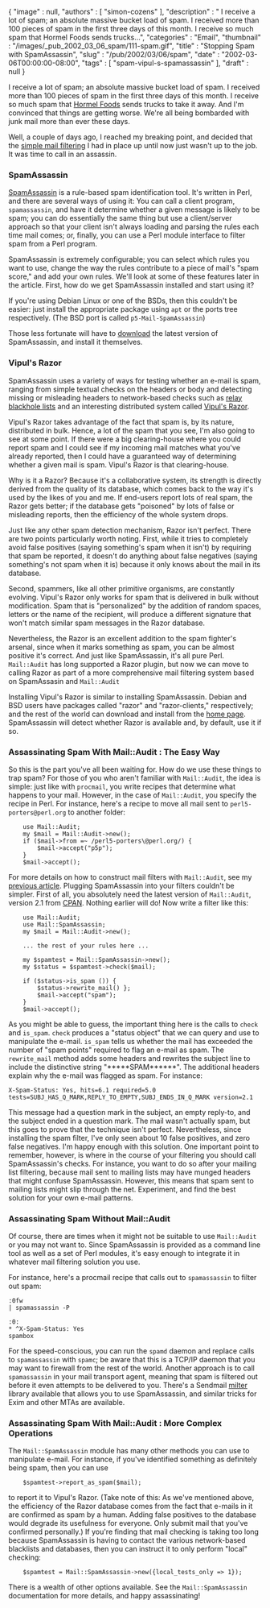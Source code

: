 {
   "image" : null,
   "authors" : [
      "simon-cozens"
   ],
   "description" : " I receive a lot of spam; an absolute massive bucket load of spam. I received more than 100 pieces of spam in the first three days of this month. I receive so much spam that Hormel Foods sends trucks...",
   "categories" : "Email",
   "thumbnail" : "/images/_pub_2002_03_06_spam/111-spam.gif",
   "title" : "Stopping Spam with SpamAssassin",
   "slug" : "/pub/2002/03/06/spam",
   "date" : "2002-03-06T00:00:00-08:00",
   "tags" : [
      "spam-vipul-s-spamassassin"
   ],
   "draft" : null
}





I receive a lot of spam; an absolute massive bucket load of spam. I
received more than 100 pieces of spam in the first three days of this
month. I receive so much spam that [Hormel Foods](http://www.spam.com/)
sends trucks to take it away. And I'm convinced that things are getting
worse. We're all being bombarded with junk mail more than ever these
days.

Well, a couple of days ago, I reached my breaking point, and decided
that the [simple mail filtering](/pub/a/2001/07/17/mailfiltering.html) I
had in place up until now just wasn't up to the job. It was time to call
in an assassin.

### SpamAssassin

[SpamAssassin](http://www.spamassassin.org) is a rule-based spam
identification tool. It's written in Perl, and there are several ways of
using it: You can call a client program, `spamassassin`, and have it
determine whether a given message is likely to be spam; you can do
essentially the same thing but use a client/server approach so that your
client isn't always loading and parsing the rules each time mail comes;
or, finally, you can use a Perl module interface to filter spam from a
Perl program.

SpamAssassin is extremely configurable; you can select which rules you
want to use, change the way the rules contribute to a piece of mail's
"spam score," and add your own rules. We'll look at some of these
features later in the article. First, how do we get SpamAssassin
installed and start using it?

If you're using Debian Linux or one of the BSDs, then this couldn't be
easier: just install the appropriate package using `apt` or the ports
tree respectively. (The BSD port is called `p5-Mail-SpamAssassin`)

Those less fortunate will have to
[download](http://www.spamassassin.org/released/Mail-SpamAssassin-2.11.tar.gz)
the latest version of SpamAssassin, and install it themselves.

### Vipul's Razor

SpamAssassin uses a variety of ways for testing whether an e-mail is
spam, ranging from simple textual checks on the headers or body and
detecting missing or misleading headers to network-based checks such as
[relay blackhole lists](http://www.orbz.org) and an interesting
distributed system called [Vipul's
Razor](http://razor.sourceforge.net/).

Vipul's Razor takes advantage of the fact that spam is, by its nature,
distributed in bulk. Hence, a lot of the spam that you see, I'm also
going to see at some point. If there were a big clearing-house where you
could report spam and I could see if my incoming mail matches what
you've already reported, then I could have a guaranteed way of
determining whether a given mail is spam. Vipul's Razor is that
clearing-house.

Why is it a Razor? Because it's a collaborative system, its strength is
directly derived from the quality of its database, which comes back to
the way it's used by the likes of you and me. If end-users report lots
of real spam, the Razor gets better; if the database gets "poisoned" by
lots of false or misleading reports, then the efficiency of the whole
system drops.

Just like any other spam detection mechanism, Razor isn't perfect. There
are two points particularly worth noting. First, while it tries to
completely avoid false positives (saying something's spam when it isn't)
by requiring that spam be reported, it doesn't do anything about false
negatives (saying something's not spam when it is) because it only knows
about the mail in its database.

Second, spammers, like all other primitive organisms, are constantly
evolving. Vipul's Razor only works for spam that is delivered in bulk
without modification. Spam that is "personalized" by the addition of
random spaces, letters or the name of the recipient, will produce a
different signature that won't match similar spam messages in the Razor
database.

Nevertheless, the Razor is an excellent addition to the spam fighter's
arsenal, since when it marks something as spam, you can be almost
positive it's correct. And just like SpamAssassin, it's all pure Perl.
`Mail::Audit` has long supported a Razor plugin, but now we can move to
calling Razor as part of a more comprehensive mail filtering system
based on SpamAssasin and `Mail::Audit`

Installing Vipul's Razor is similar to installing SpamAssassin. Debian
and BSD users have packages called "razor" and "razor-clients,"
respectively; and the rest of the world can download and install from
the [home page](http://razor.sourceforge.net). SpamAssassin will detect
whether Razor is available and, by default, use it if so.

### Assassinating Spam With Mail::Audit : The Easy Way

So this is the part you've all been waiting for. How do we use these
things to trap spam? For those of you who aren't familiar with
`Mail::Audit`, the idea is simple: just like with `procmail`, you write
recipes that determine what happens to your mail. However, in the case
of `Mail::Audit`, you specify the recipe in Perl. For instance, here's a
recipe to move all mail sent to `perl5-porters@perl.org` to another
folder:

        use Mail::Audit;
        my $mail = Mail::Audit->new();
        if ($mail->from =~ /perl5-porters\@perl.org/) {
            $mail->accept("p5p");
        }
        $mail->accept();

For more details on how to construct mail filters with `Mail::Audit`,
see my [previous article](/pub/a/2001/07/17/mailfiltering.html).
Plugging SpamAssassin into your filters couldn't be simpler. First of
all, you absolutely need the latest version of `Mail::Audit`, version
2.1 from [CPAN](http://www.cpan.org/authors/id/S/SI/SIMON/). Nothing
earlier will do! Now write a filter like this:

        use Mail::Audit;
        use Mail::SpamAssassin;
        my $mail = Mail::Audit->new();

        ... the rest of your rules here ...

        my $spamtest = Mail::SpamAssassin->new();
        my $status = $spamtest->check($mail);

        if ($status->is_spam ()) {
            $status->rewrite_mail() };
            $mail->accept("spam");
        }
        $mail->accept();

As you might be able to guess, the important thing here is the calls to
`check` and `is_spam`. `check` produces a "status object" that we can
query and use to manipulate the e-mail. `is_spam` tells us whether the
mail has exceeded the number of "spam points" required to flag an e-mail
as spam.
The `rewrite_mail` method adds some headers and rewrites the subject
line to include the distinctive string "\*\*\*\*\*SPAM\*\*\*\*\*\*". The
additional headers explain why the e-mail was flagged as spam. For
instance:

    X-Spam-Status: Yes, hits=6.1 required=5.0 
    tests=SUBJ_HAS_Q_MARK,REPLY_TO_EMPTY,SUBJ_ENDS_IN_Q_MARK version=2.1

This message had a question mark in the subject, an empty reply-to, and
the subject ended in a question mark. The mail wasn't actually spam, but
this goes to prove that the technique isn't perfect. Nevertheless, since
installing the spam filter, I've only seen about 10 false positives, and
zero false negatives. I'm happy enough with this solution.
One important point to remember, however, is where in the course of your
filtering you should call SpamAssassin's checks. For instance, you want
to do so after your mailing list filtering, because mail sent to mailing
lists may have munged headers that might confuse SpamAssassin. However,
this means that spam sent to mailing lists might slip through the net.
Experiment, and find the best solution for your own e-mail patterns.

### Assassinating Spam Without Mail::Audit

Of course, there are times when it might not be suitable to use
`Mail::Audit` or you may not want to. Since SpamAssassin is provided as
a command line tool as well as a set of Perl modules, it's easy enough
to integrate it in whatever mail filtering solution you use.

For instance, here's a procmail recipe that calls out to `spamassassin`
to filter out spam:

    :0fw
    | spamassassin -P

    :0:
    * ^X-Spam-Status: Yes
    spambox

For the speed-conscious, you can run the `spamd` daemon and replace
calls to `spamassassin` with `spamc`; be aware that this is a TCP/IP
daemon that you may want to firewall from the rest of the world.
Another approach is to call `spamassassin` in your mail transport agent,
meaning that spam is filtered out before it even attempts to be
delivered to you. There's a Sendmail
[milter](http://savannah.gnu.org/projects/spamass-milt/) library
available that allows you to use SpamAssassin, and similar tricks for
Exim and other MTAs are available.

### Assassinating Spam With Mail::Audit : More Complex Operations

The `Mail::SpamAssassin` module has many other methods you can use to
manipulate e-mail. For instance, if you've identified something as
definitely being spam, then you can use

        $spamtest->report_as_spam($mail);

to report it to Vipul's Razor. (Take note of this: As we've mentioned
above, the efficiency of the Razor database comes from the fact that
e-mails in it are confirmed as spam by a human. Adding false positives
to the database would degrade its usefulness for everyone. Only submit
mail that you've confirmed personally.)
If you're finding that mail checking is taking too long because
SpamAssassin is having to contact the various network-based blacklists
and databases, then you can instruct it to only perform "local"
checking:

        $spamtest = Mail::SpamAssassin->new({local_tests_only => 1});

There is a wealth of other options available. See the
`Mail::SpamAssassin` documentation for more details, and happy
assassinating!



